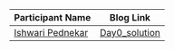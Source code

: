 Participant Name  | Blog Link
------------- | -------------
[Ishwari Pednekar](https://www.linkedin.com/in/ishwari-pednekar-a4a300169/)  | [Day0_solution](https://itpednekar16.hashnode.dev/lets-understand-docker)
